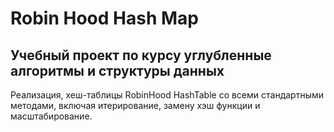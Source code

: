 # Robin Hood Hash Map
## Учебный проект по курсу углубленные алгоритмы и структуры данных

Реализация, хеш-таблицы RobinHood HashTable со всеми стандартными методами, включая итерирование, замену хэш функции и масштабирование.
